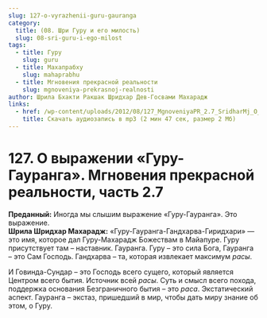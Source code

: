 ```yaml
---
slug: 127-o-vyrazhenii-guru-gauranga
category:
  title: (08. Шри Гуру и его милость)
  slug: 08-sri-guru-i-ego-milost
tags:
  - title: Гуру
    slug: guru
  - title: Махапрабху
    slug: mahaprabhu
  - title: Мгновения прекрасной реальности
    slug: mgnoveniya-prekrasnoj-realnosti
author: Шрила Бхакти Ракшак Шридхар Дев-Госвами Махарадж
links:
  - href: /wp-content/uploads/2012/08/127_MgnoveniyaPR_2.7_SridharMj_O_vyrajenii_Guru-Gauranga.mp3
    title: Скачать аудиозапись в mp3 (2 мин 47 сек, размер 2 Мб)
---
```


# 127. О выражении «Гуру-Гауранга». Мгновения прекрасной реальности, часть 2.7

**Преданный:** Иногда мы слышим выражение «Гуру-Гауранга». Это выражение.\
**Шрила Шридхар Махарадж:** «Гуру-Гауранга-Гандхарва-Гиридхари» — это имя, которое дал Гуру-Махарадж Божествам в Майапуре. Гуру присутствует там – наставник. Гауранга. Гуру – это сила Бога, Гауранга – это Сам Господь. Гандхарва – та, которая извлекает максимум *расы*.

И Говинда-Сундар – это Господь всего сущего, который является Центром всего бытия. Источник всей *расы*. Суть и смысл всего похода, поддержка основания Безграничного бытия – это *раса*. Экстатический аспект. Гауранга – экстаз, пришедший в мир, чтобы дать миру знание об этом, о Гуру.

